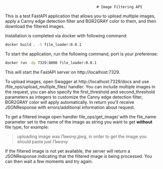                                               # Image Filtering API

This is a test FastAPI application that allows you to upload multiple images, apply a Canny edge detection filter and BGR2GRAY color to them, and then download the filtered images.

Installation is completed via docker with following command:
```zsh
docker build . -t file_loader:0.0.1
```
To start the application, run the following command, port is your preferense:
```zsh
docker run -dp 7329:8000 file_loader:0.0.1
```
This will start the FastAPI server on http://localhost:7329.

To upload images, open Swagger at http://localhost:7329/docs and use /file_ops/upload_multiple_files/ handler. You can include multiple images in the request, you can also specify the first_threshold and second_threshold parameters as integers to customize the Canny edge detection filter, BGR2GRAY color will apply automatically. In return you'll receive JSONResponse with errors/additional information about request.

To get a filtered image open handler file_ops/get_image/ with the file_name parameter set to the name of the image as string you want to get **without** file type, for example:

> uploading image was *Пикачу.jpeg*, in order to get the image you should paste just *Пикачу*

If the filtered image is not yet available, the server will return a JSONResponse indicating that the filtered image is being processed. You can then wait a few moments and try again.